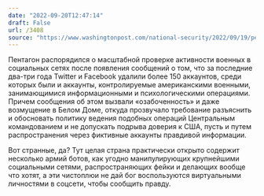 ```yaml
---
date: "2022-09-20T12:47:14"
draft: False
url: /3408
source: "https://www.washingtonpost.com/national-security/2022/09/19/pentagon-psychological-operations-facebook-twitter/"
---
```


Пентагон распорядился о масштабной проверке активности военных в социальных сетях после появления сообщений о том, что за последние два-три года Twitter и Facebook удалили более 150 аккаунтов, среди которых были и аккаунты, контролируемые американскими военными, занимающимися информационными и психологическими операциями. Причем сообщения об этом вызвали «озабоченность» и даже возмущение в Белом Доме, откуда прозвучало требование разъяснить и обосновать политику ведения подобных операций Центральным командованием и не допускать подрыва доверия к США, пусть и путем распространения через фиктивные аккаунты правдивой информации.

Вот странные, да? Тут целая страна практически открыто содержит несколько армий ботов, как угодно манипулирующих крупнейшими социальными сетями, распространяющих фейки и делающих вообще что хотят, а эти чистоплюи не дай бог воспользуются виртуальными личностями в соцсети, чтобы сообщить правду.
